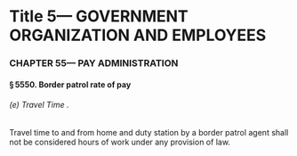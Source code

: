 
# Title 5— GOVERNMENT ORGANIZATION AND EMPLOYEES
### CHAPTER 55— PAY ADMINISTRATION
#### § 5550. Border patrol rate of pay
###### (e) Travel Time .

Travel time to and from home and duty station by a border patrol agent shall not be considered hours of work under any provision of law.
